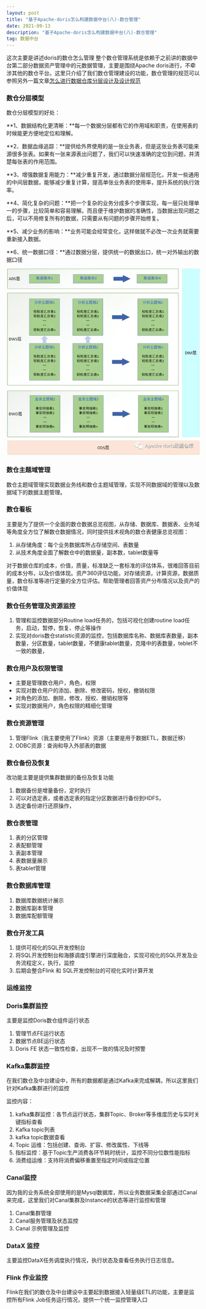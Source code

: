 ```yaml
---
layout: post
title: "基于Apache-doris怎么构建数据中台(八)-数仓管理"
date: 2021-09-13
description: "基于Apache-doris怎么构建数据中台(八)-数仓管理"
tag: 数据中台
---
```

这次主要是讲述doris的数仓怎么管理 整个数仓管理系统是依赖于之前讲的数据中台第二部分数据资产管理中的元数据管理，主要是围绕Apache doris进行，不牵涉其他的数仓平台。这里只介绍了我们数仓管理建设的功能，数仓管理的规范可以参照另外一篇文章[怎么进行数据仓库分层设计及设计规范](http://mp.weixin.qq.com/s?__biz=MzI4ODMyNTcwMw==&mid=2247484053&idx=1&sn=4d7ac627977feeddc22f6e1e4edb8771&chksm=ebc16bbddcb6e2ab55b68e3c30e91eff4618d0229afb709e0ab249968f0c42992ad74d81e2c5&scene=21#wechat_redirect) 

### 数仓分层模型

数仓分层模型的好处：

**1、数据结构化更清晰：**每一个数据分层都有它的作用域和职责，在使用表的时候能更方便地定位和理解。

**2、数据血缘追踪：**提供给外界使用的是一张业务表，但是这张业务表可能来源很多张表。如果有一张来源表出问题了，我们可以快速准确的定位到问题，并清楚每张表的作用范围。

**3、增强数据复用能力：**减少重复开发，通过数据分层规范化，开发一些通用的中间层数据，能够减少重复计算，提高单张业务表的使用率，提升系统的执行效率。

**4、简化复杂的问题：**把一个复杂的业务分成多个步骤实现，每一层只处理单一的步骤，比较简单和容易理解。而且便于维护数据的准确性，当数据出现问题之后，可以不用修复所有的数据，只需要从有问题的步骤开始修复。

**5、减少业务的影响：**业务可能会经常变化，这样做就不必改一次业务就需要重新接入数据。

**6、统一数据口径：**通过数据分层，提供统一的数据出口，统一对外输出的数据口径



![图片](/images/640.png)

### 数仓主题域管理

数仓主题域管理实现数据业务线和数仓主题域管理，实现不同数据域的管理以及数据域下的数据主题管理。

### 数仓看板

主要是为了提供一个全面的数仓数据总览视图，从存储、数据库、数据表、业务域等角度全方位了解数仓数据情况，同时提供技术视角的数仓表健康总览视图：

1. 从存储角度：每个业务数据库所占存储空间、表数量
2. 从技术角度全面了解数仓中的数据量，副本数，tablet数量等

对于数据仓库的成本，价值，质量，标准缺乏一套标准的评估体系，很难回答目前的成本分布，以及价值体现。资产360评估功能，对存储资源，计算资源，数据质量，数仓标准等进行定量的全方位评估。帮助管理者回答资产分布情况以及资产的价值体现

### 数仓任务管理及资源监控

1. 管理和监控数据部分Routine load任务的，包括可视化创建routine load任务，启动，暂停，恢复、停止等操作
2. 实现对doris数仓statistic资源的监控，包括数据库名称、数据库表数量，副本数量，分区数量，tablet数量，不健康tablet数量，克隆中的表数量，teblet不一致的数量，

### 数仓用户及权限管理

- 主要是管理数仓用户，角色，权限
- 实现对数仓用户的添加、删除、修改密码，授权，撤销权限
- 对角色的添加、删除，修改，授权、撤销权限等
- 实现对数据用户，角色权限的精细化管理

### 数仓资源管理

1. 管理Flink（我主要使用了Flink）资源（主要是用于数据ETL，数据迁移）
2. ODBC资源：查询和导入外部表的数据

### 数仓备份及恢复

改功能主要是提供集群数据的备份及恢复功能

1. 数据备份是增量备份，定时执行
2. 可以对选定表，或者选定表的指定分区数据进行备份到HDFS，
3. 选定备份进行还原操作，

### 数仓表管理

1. 表的分区管理
2. 表配额管理
3. 表副本管理
4. 表数据量展示
5. 表tablet管理

### 数仓数据库管理

1. 数据库数据统计展示
2. 数据库副本管理
3. 数据库配额管理

### 数仓开发工具

1. 提供可视化的SQL开发控制台
2. 将SQL开发控制台和海豚调度引擎进行深度融合，实现可视化的SQL开发及业务流程定义，执行，监控
3. 后期会整合Flink 和 SQL开发控制台的可视化实时计算开发

### 运维监控

### Doris集群监控

主要是监控Doris数仓组件运行状态

1. 管理节点FE运行状态
2. 数据节点BE运行状态
3. Doris FE <Replayed journal id>状态一致性检查，出现不一致的情况及时预警

### Kafka集群监控

在我们数仓及中台建设中，所有的数据都是通过Kafka来完成解耦，所以这里我们针对Kafka集群进行的监控

监控内容：

1. kafka集群监控：各节点运行状态，集群Topic、Broker等多维度历史与实时关键指标查看
2. Kafka topic列表
3. kafka topic数据查看
4. Topic 运维：包括创建、查询、扩容、修改属性、下线等
5. 指标监控：基于Topic生产消费各环节耗时统计，监控不同分位数性能指标
6. 消费组运维：支持将消费偏移重置至指定时间或指定位置

### Canal监控 

因为我的业务系统全部使用的是Mysql数据库，所以业务数据采集全部通过Canal来完成，这里我们对Canal集群及Instance的状态等进行监控和管理

1. Canal集群管理
2. Canal服务管理及状态监控
3. Canal 示例管理及监控

### DataX 监控

主要监控DataX任务调度执行情况，执行状态及查看任务执行日志信息。

### Flink 作业监控

Flink在我们的数仓及中台建设中主要起到数据接入轻量级ETL的功能，主要是监控所有Flink Job任务运行情况，提供一个统一监控管理入口